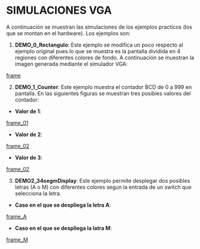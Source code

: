 # SIMULACIONES VGA #

A continuación se muestran las simulaciones de los ejemplos practicos (los que se montan en el hardware). Los ejemplos son:
1. **DEMO_0_Rectangulo**: Este ejemplo se modifica un poco respecto al ejemplo original pues lo que se muestra es la pantalla dividida en 4 regiones con diferentes colores de fondo. A continuación se muestran la imagen generada mediante el simulador VGA:

[frame](frame.jpg)

2. **DEMO_1_Counter**: Este ejemplo muestra el contador BCD de 0 a 999 en pantalla. En las siguientes figuras se muestran tres posibles valores del contador:

* **Valor de 1**:

[frame_01](frame_01.jpg)

* **Valor de 2**:

[frame_02](frame_02.jpg)

* **Valor de 3**:

[frame_02](frame_03.jpg)

3. **DEMO2_34segmDisplay**: Este ejemplo permite desplegar dos posibles letras (A o M) con diferentes colores segun la entrada de un switch que selecciona la letra.

* **Caso en el que se despliega la letra A**:
  
[frame_A](frame_A.jpg)

* **Caso en el que se despliega la latra M**:

[frame_M](frame_M.jpg)